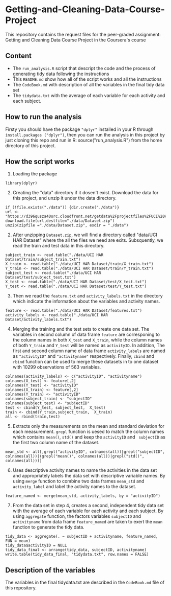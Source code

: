 # Getting-and-Cleaning-Data-Course-Project

This repository contains the request files for the peer-graded assignment: Getting and Cleaning Data Course Project in the Coursera's course

## Content

* The `run_analysis.R` script that descript the code and the process of generating tidy data following the instructions
* This `README.md` show how all of the script works and all the instructions
* The `CodeBook.md` with description of all the variables in the final tidy data set
* The `tidydata.txt` with the average of each variable for each activity and each subject.

## How to run the analysis

Firsty you should have the package `"dplyr"` installed in your R through `install.packages ("dplyr")`, then you can run the analysis in this project by just cloning this repo and run in R: source("run_analysis.R") from the home directory of this project.

## How the script works

1. Loading the package

```
library(dplyr)
```

2. Creating the "data" directory if it dosen't exist. Download the data for this project, and unzip it under the data directory.

``` 
if (!file.exists("./data")) {dir.create("./data")}
url <- "https://d396qusza40orc.cloudfront.net/getdata%2Fprojectfiles%2FUCI%20HAR%20Dataset.zip"
download.file(url,destfile="./data/Dataset.zip")
unzip(zipfile ="./data/Dataset.zip", exdir = "./data")
```

2. After unzipping `Dataset.zip`, we will find a directory called "data/UCI HAR Dataset" where the all the files we need are exits. Subsquently, we read the train and test data in this directory.

```
subject_train <- read.table("./data/UCI HAR Dataset/train/subject_train.txt")
X_train <- read.table("./data/UCI HAR Dataset/train/X_train.txt")
Y_train <- read.table("./data/UCI HAR Dataset/train/Y_train.txt")
subject_test <- read.table("./data/UCI HAR Dataset/test/subject_test.txt")
X_test <- read.table("./data/UCI HAR Dataset/test/X_test.txt")
Y_test <- read.table("./data/UCI HAR Dataset/test/Y_test.txt")
```

3. Then we read the `feature.txt` and `activity_labels.txt` in the directory which indicate the information about the variables and activity names. 

```
feature <- read.table("./data/UCI HAR Dataset/features.txt")
activity_labels <- read.table("./data/UCI HAR Dataset/activity_labels.txt")
```

4. Merging the training and the test sets to create one data set. The variables in second column of data frame `feature` are corresponing to the column names in both `X_test` and  `X_train`, while the column names of both `Y_train` and `Y_test` will be named as `activityID`. In addition, The first and second column name of data frame `activity_labels` are named as `"activityID"` and `"activityname"` respectively. Finally, `cbind` and `rbind` function can be used to merge these datasets in to one dataset with 10299 observations of 563 variables.

```
colnames(activity_labels) <- c("activityID", "activityname")
colnames(X_test) <- feature[,2]
colnames(Y_test) <- "activityID"
colnames(X_train) <- feature[,2]
colnames(Y_train) <- "activityID"
colnames(subject_train) <- "subjectID"
colnames(subject_test) <- "subjectID"
test <- cbind(Y_test, subject_test,  X_test)
train <- cbind(Y_train,subject_train,  X_train)
all <- rbind(train,test)
```

5. Extracts only the measurements on the mean and standard deviation for each measurement. `grepl` function is uesed to match the column names which contains `mean()`, `std()` and keep the `activityID` and ` subjectID` as the first two column name of the dataset.

```
mean_std <- all[,grepl("activityID", colnames(all))|grepl("subjectID", colnames(all))|(grepl("mean()", colnames(all))|grepl("std()", colnames(all)))]
```

6. Uses descriptive activity names to name the activities in the data set and appropriately labels the data set with descriptive variable names. By using `merge` function to combine two data frames `mean_std` and `activity_label` and label the activity names to the dataset.

```
feature_named <- merge(mean_std, activity_labels, by = "activityID")
```
7. From the data set in step 4, creates a second, independent tidy data set with the average of each variable for each activity and each subject. By using `aggregate` function, the factors variables `subjectID` and `activityname` from data frame `feature_named` are taken to exert the `mean` function to generate the tidy data.

```
tidy_data <- aggregate(. ~ subjectID + activityname, feature_named, FUN = mean)
tidy_data$activityID = NULL
tidy_data_final <- arrange(tidy_data, subjectID, activityname)
write.table(tidy_data_final, "tidydata.txt", row.names = FALSE)
```


## Description of the variables

The variables in the final tidydata.txt are described in the `CodeBook.md` file of this repository.

